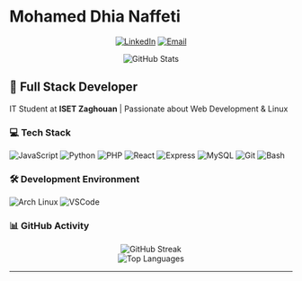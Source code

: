 <!-- README.md for https://github.com/dhia336 -->

# Mohamed Dhia Naffeti

<div align="center">
  
  [![LinkedIn](https://img.shields.io/badge/LinkedIn-Connect-blue?style=for-the-badge&logo=linkedin)](https://www.linkedin.com/in/mohamed-dhia-abab92270/)
  [![Email](https://img.shields.io/badge/Email-Contact-darkgreen?style=for-the-badge)](mailto:medhianaffeti@gmail.com)
  
  <img src="https://github-readme-stats.vercel.app/api?username=dhia336&show_icons=true&theme=radical" alt="GitHub Stats" />
</div>

## 🚀 Full Stack Developer

IT Student at **ISET Zaghouan** | Passionate about Web Development & Linux

### 💻 Tech Stack

![JavaScript](https://img.shields.io/badge/JavaScript-F7DF1E?logo=javascript&logoColor=black&style=for-the-badge)
![Python](https://img.shields.io/badge/Python-3776AB?logo=python&logoColor=white&style=for-the-badge)
![PHP](https://img.shields.io/badge/PHP-777BB4?logo=php&logoColor=white&style=for-the-badge)
![React](https://img.shields.io/badge/React-20232A?logo=react&logoColor=61DAFB&style=for-the-badge)
![Express](https://img.shields.io/badge/Express-000000?logo=express&logoColor=white&style=for-the-badge)
![MySQL](https://img.shields.io/badge/MySQL-4479A1?logo=mysql&logoColor=white&style=for-the-badge)
![Git](https://img.shields.io/badge/Git-F05032?logo=git&logoColor=white&style=for-the-badge)
![Bash](https://img.shields.io/badge/Bash-4EAA25?logo=gnu-bash&logoColor=white&style=for-the-badge)

### 🛠️ Development Environment

![Arch Linux](https://img.shields.io/badge/Arch_Linux-1793D1?logo=arch-linux&logoColor=white&style=for-the-badge)
![VSCode](https://img.shields.io/badge/Editor-VSCode-007ACC?logo=visual-studio-code&style=for-the-badge)

### 📊 GitHub Activity

<div align="center">
  <img src="https://github-readme-streak-stats.herokuapp.com/?user=dhia336&theme=radical" alt="GitHub Streak" />
  <br/>
  <img src="https://github-readme-stats.vercel.app/api/top-langs/?username=dhia336&layout=compact&theme=tokyonight" alt="Top Languages" />
</div>

---


